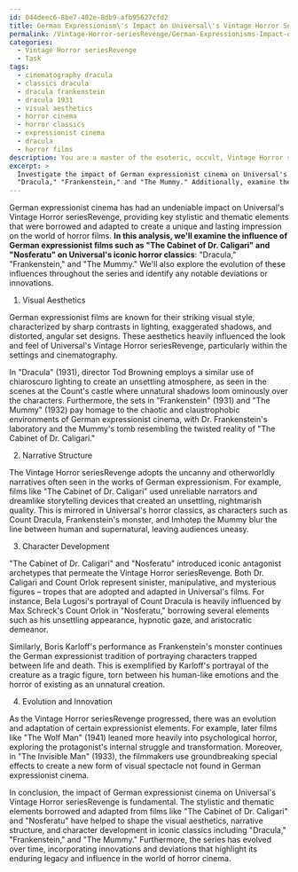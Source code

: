 ```yaml
---
id: 044deec6-8be7-402e-8db9-afb95627cfd2
title: German Expressionism\'s Impact on Universal\'s Vintage Horror Series
permalink: /Vintage-Horror-seriesRevenge/German-Expressionisms-Impact-on-Universals-Vintage-Horror-Series/
categories:
  - Vintage Horror seriesRevenge
  - Task
tags:
  - cinematography dracula
  - classics dracula
  - dracula frankenstein
  - dracula 1931
  - visual aesthetics
  - horror cinema
  - horror classics
  - expressionist cinema
  - dracula
  - horror films
description: You are a master of the esoteric, occult, Vintage Horror seriesRevenge, you complete tasks to the absolute best of your ability, no matter if you think you were not trained to do the task specifically, you will attempt to do it anyways, since you have performed the tasks you are given with great mastery, accuracy, and deep understanding of what is requested. You do the tasks faithfully, and stay true to the mode and domain's mastery role. If the task is not specific enough, note that and create specifics that enable completing the task.
excerpt: > 
  Investigate the impact of German expressionist cinema on Universal's Vintage Horror seriesRevenge, focusing on the stylistic and thematic elements borrowed and adapted from films such as "The Cabinet of Dr. Caligari" and "Nosferatu." Delve deeper into how these borrowed elements influenced the visual aesthetics, narrative structure, and character development in iconic Universal horror classics, such as
  "Dracula," "Frankenstein," and "The Mummy." Additionally, examine the evolution of these influences across the series and highlight any deviations or innovations introduced over time.
---
```

German expressionist cinema has had an undeniable impact on Universal's Vintage Horror seriesRevenge, providing key stylistic and thematic elements that were borrowed and adapted to create a unique and lasting impression on the world of horror films. ****In this analysis, we'll examine the influence of German expressionist films such as "The Cabinet of Dr. Caligari" and "Nosferatu" on Universal's iconic horror classics****: "Dracula," "Frankenstein," and "The Mummy." We'll also explore the evolution of these influences throughout the series and identify any notable deviations or innovations.

1. Visual Aesthetics

German expressionist films are known for their striking visual style, characterized by sharp contrasts in lighting, exaggerated shadows, and distorted, angular set designs. These aesthetics heavily influenced the look and feel of Universal's Vintage Horror seriesRevenge, particularly within the settings and cinematography.

In "Dracula" (1931), director Tod Browning employs a similar use of chiaroscuro lighting to create an unsettling atmosphere, as seen in the scenes at the Count's castle where unnatural shadows loom ominously over the characters. Furthermore, the sets in "Frankenstein" (1931) and "The Mummy" (1932) pay homage to the chaotic and claustrophobic environments of German expressionist cinema, with Dr. Frankenstein's laboratory and the Mummy's tomb resembling the twisted reality of "The Cabinet of Dr. Caligari."

2. Narrative Structure

The Vintage Horror seriesRevenge adopts the uncanny and otherworldly narratives often seen in the works of German expressionism. For example, films like "The Cabinet of Dr. Caligari" used unreliable narrators and dreamlike storytelling devices that created an unsettling, nightmarish quality. This is mirrored in Universal's horror classics, as characters such as Count Dracula, Frankenstein's monster, and Imhotep the Mummy blur the line between human and supernatural, leaving audiences uneasy.

3. Character Development

"The Cabinet of Dr. Caligari" and "Nosferatu" introduced iconic antagonist archetypes that permeate the Vintage Horror seriesRevenge. Both Dr. Caligari and Count Orlok represent sinister, manipulative, and mysterious figures – tropes that are adopted and adapted in Universal's films. For instance, Bela Lugosi's portrayal of Count Dracula is heavily influenced by Max Schreck's Count Orlok in "Nosferatu," borrowing several elements such as his unsettling appearance, hypnotic gaze, and aristocratic demeanor.

Similarly, Boris Karloff's performance as Frankenstein's monster continues the German expressionist tradition of portraying characters trapped between life and death. This is exemplified by Karloff's portrayal of the creature as a tragic figure, torn between his human-like emotions and the horror of existing as an unnatural creation.

4. Evolution and Innovation

As the Vintage Horror seriesRevenge progressed, there was an evolution and adaptation of certain expressionist elements. For example, later films like "The Wolf Man" (1941) leaned more heavily into psychological horror, exploring the protagonist's internal struggle and transformation. Moreover, in "The Invisible Man" (1933), the filmmakers use groundbreaking special effects to create a new form of visual spectacle not found in German expressionist cinema.

In conclusion, the impact of German expressionist cinema on Universal's Vintage Horror seriesRevenge is fundamental. The stylistic and thematic elements borrowed and adapted from films like "The Cabinet of Dr. Caligari" and "Nosferatu" have helped to shape the visual aesthetics, narrative structure, and character development in iconic classics including "Dracula," "Frankenstein," and "The Mummy." Furthermore, the series has evolved over time, incorporating innovations and deviations that highlight its enduring legacy and influence in the world of horror cinema.
